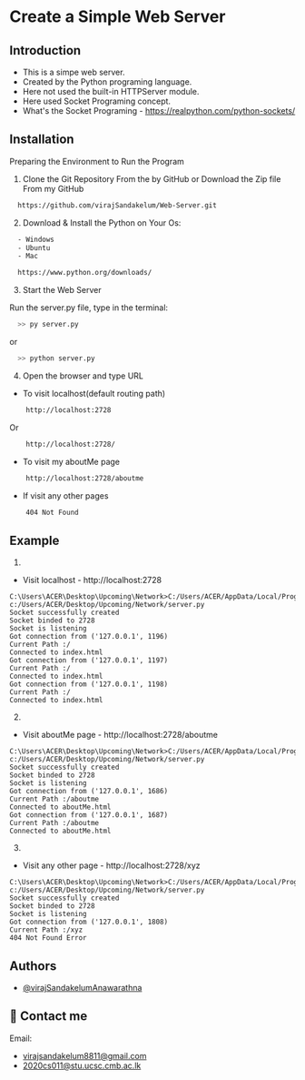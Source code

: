 
# Create a Simple Web Server

## Introduction 

- This is a simpe web server.
- Created by the Python programing language.
- Here not used the built-in HTTPServer module.
- Here used Socket Programing concept.
- What's the Socket Programing - https://realpython.com/python-sockets/


## Installation



Preparing the Environment to Run the Program

1. Clone the Git Repository From the by GitHub or Download the Zip file From my GitHub
```bash
  https://github.com/virajSandakelum/Web-Server.git
```

2. Download & Install the Python on Your Os:
```bash
  - Windows
  - Ubuntu
  - Mac 
```

```bash
  https://www.python.org/downloads/
```

3. Start the Web Server

Run the server.py file, type in the terminal:
```bash
  >> py server.py
```
or
```bash
  >> python server.py
```


4. Open the browser and type URL 

- To visit localhost(default routing path)
```bash
    http://localhost:2728
```
Or

```bash
    http://localhost:2728/
```

- To visit my aboutMe page
```bash
    http://localhost:2728/aboutme
```
- If visit any other pages 
```bash
    404 Not Found
```


## Example


01. 
- Visit localhost - http://localhost:2728
```
C:\Users\ACER\Desktop\Upcoming\Network>C:/Users/ACER/AppData/Local/Programs/Python/Python39/python.exe c:/Users/ACER/Desktop/Upcoming/Network/server.py
Socket successfully created
Socket binded to 2728
Socket is listening
Got connection from ('127.0.0.1', 1196)
Current Path :/
Connected to index.html
Got connection from ('127.0.0.1', 1197)
Current Path :/
Connected to index.html
Got connection from ('127.0.0.1', 1198)
Current Path :/
Connected to index.html
```

02.
- Visit aboutMe page - http://localhost:2728/aboutme
```
C:\Users\ACER\Desktop\Upcoming\Network>C:/Users/ACER/AppData/Local/Programs/Python/Python39/python.exe c:/Users/ACER/Desktop/Upcoming/Network/server.py
Socket successfully created
Socket binded to 2728
Socket is listening
Got connection from ('127.0.0.1', 1686)
Current Path :/aboutme
Connected to aboutMe.html
Got connection from ('127.0.0.1', 1687)
Current Path :/aboutme
Connected to aboutMe.html
```

03.
- Visit any other page - http://localhost:2728/xyz
```
C:\Users\ACER\Desktop\Upcoming\Network>C:/Users/ACER/AppData/Local/Programs/Python/Python39/python.exe c:/Users/ACER/Desktop/Upcoming/Network/server.py
Socket successfully created
Socket binded to 2728
Socket is listening
Got connection from ('127.0.0.1', 1808)
Current Path :/xyz
404 Not Found Error
```



## Authors

- [@virajSandakelumAnawarathna](https://github.com/virajSandakelum/)


## 🚀 Contact me 

Email:
- virajsandakelum8811@gmail.com
- 2020cs011@stu.ucsc.cmb.ac.lk
